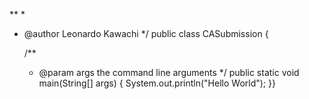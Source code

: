 **
 *
 * @author Leonardo Kawachi
 */
public class CASubmission {

    /**
     * @param args the command line arguments
     */
    public static void main(String[] args) {
        System.out.println("Hello World");
    }}